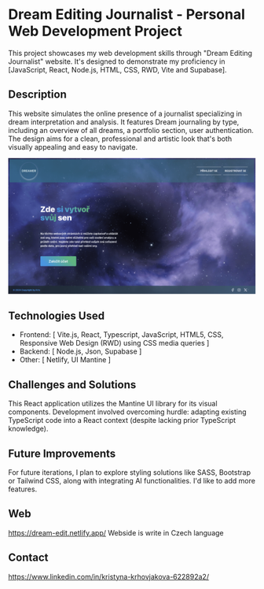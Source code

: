 # Dream Editing Journalist - Personal Web Development Project

This project showcases my web development skills through "Dream Editing Journalist" website.  It's designed to demonstrate my proficiency in [JavaScript, React, Node.js, HTML, CSS, RWD, Vite and Supabase]. 

## Description

This website simulates the online presence of a journalist specializing in dream interpretation and analysis.  It features Dream journaling by type, including an overview of all dreams, a portfolio section, user authentication.  The design aims for a clean, professional and artistic look that's both visually appealing and easy to navigate.

![Screenshot of the application](ScreenshotProject1.png)

## Technologies Used

* Frontend: [ Vite.js, React, Typescript, JavaScript, HTML5, CSS,  
  Responsive Web Design (RWD) using CSS media queries ]
* Backend: [ Node.js, Json, Supabase ]
* Other: [ Netlify, UI Mantine ]

## Challenges and Solutions

This React application utilizes the Mantine UI library for its visual components.  Development involved overcoming hurdle: adapting existing TypeScript code into a React context (despite lacking prior TypeScript knowledge).


## Future Improvements

For future iterations, I plan to explore styling solutions like SASS, Bootstrap or Tailwind CSS, along with integrating AI functionalities. I'd like to add more features.

## Web
https://dream-edit.netlify.app/
Webside is write in Czech language

## Contact

https://www.linkedin.com/in/kristyna-krhovjakova-622892a2/
